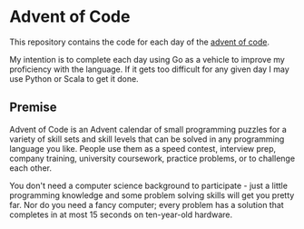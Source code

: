# Advent of Code

This repository contains the code for each day of the [advent of code](http://adventofcode.com).

My intention is to complete each day using Go as a vehicle to improve my proficiency with the language. If it gets too difficult for any given day I may use Python or Scala to get it done.

## Premise

Advent of Code is an Advent calendar of small programming puzzles for a variety of skill sets and skill levels that can be solved in any programming language you like. People use them as a speed contest, interview prep, company training, university coursework, practice problems, or to challenge each other.

You don't need a computer science background to participate - just a little programming knowledge and some problem solving skills will get you pretty far. Nor do you need a fancy computer; every problem has a solution that completes in at most 15 seconds on ten-year-old hardware.


